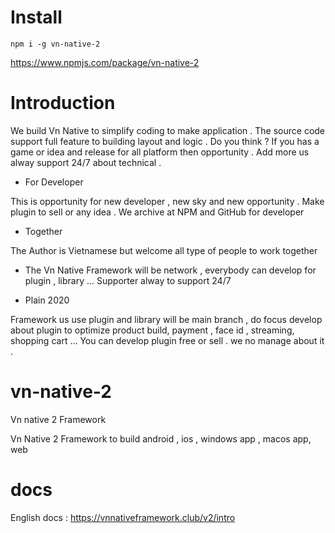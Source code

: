 # Install 


<code>npm i -g vn-native-2</code>

https://www.npmjs.com/package/vn-native-2



# Introduction 


We build Vn Native to simplify coding to make application . The source code support full feature to building layout and logic . Do you think ? If you has a game or idea and release for all platform then opportunity . Add more us alway support 24/7 about technical . 

- For Developer 

This is opportunity for new developer , new sky and new opportunity . Make plugin to sell or any idea . We archive at NPM and GitHub for developer  

- Together

The Author is Vietnamese but welcome all type of people to work together 

- The Vn Native Framework will be network , everybody can develop for plugin , library ... Supporter alway to support 24/7 

- Plain 2020

Framework us use plugin and library will be main branch , do focus develop about plugin to optimize product build, payment , face id , streaming, shopping cart ...
You can develop plugin free or sell . we no manage about it .


# vn-native-2

Vn native 2 Framework

Vn Native 2 Framework to build android , ios , windows app , macos app, web

# docs

English docs : https://vnnativeframework.club/v2/intro


